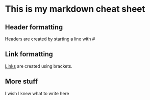 # This is my markdown cheat sheet

## Header formatting

Headers are created by starting a line with #

## Link formatting

[Links](https://www.github.com) are created using brackets.

## More stuff

I wish I knew what to write here

